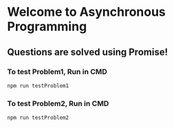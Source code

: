 # Welcome to Asynchronous Programming

## Questions are solved using Promise!

### To test Problem1, Run in CMD

```bash
npm run testProblem1
```

### To test Problem2, Run in CMD

```bash
npm run testProblem2
```
